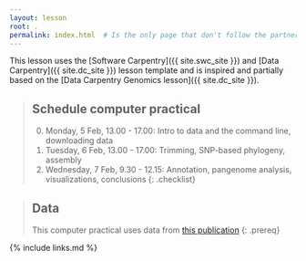 ```yaml
---
layout: lesson
root: .
permalink: index.html  # Is the only page that don't follow the partner /:path/index.html
---
```


This lesson uses the
[Software Carpentry]({{ site.swc_site }}) and
[Data Carpentry]({{ site.dc_site }}) lesson template and is inspired
and partially based on the [Data Carpentry Genomics lesson]({{ site.dc_site }}).


> ## Schedule computer practical
>
> 0.  Monday, 5 Feb, 13.00 - 17.00: Intro to data and the command line, downloading data
> 1.  Tuesday, 6 Feb, 13.00 - 17.00: Trimming, SNP-based phylogeny, assembly
> 2.  Wednesday, 7 Feb, 9.30 - 12.15: Annotation, pangenome analysis, visualizations, conclusions
{: .checklist}

> ## Data
>
> This computer practical uses data from [this publication](https://bmcinfectdis.biomedcentral.com/articles/10.1186/1471-2334-13-110)
{: .prereq}


{% include links.md %}
